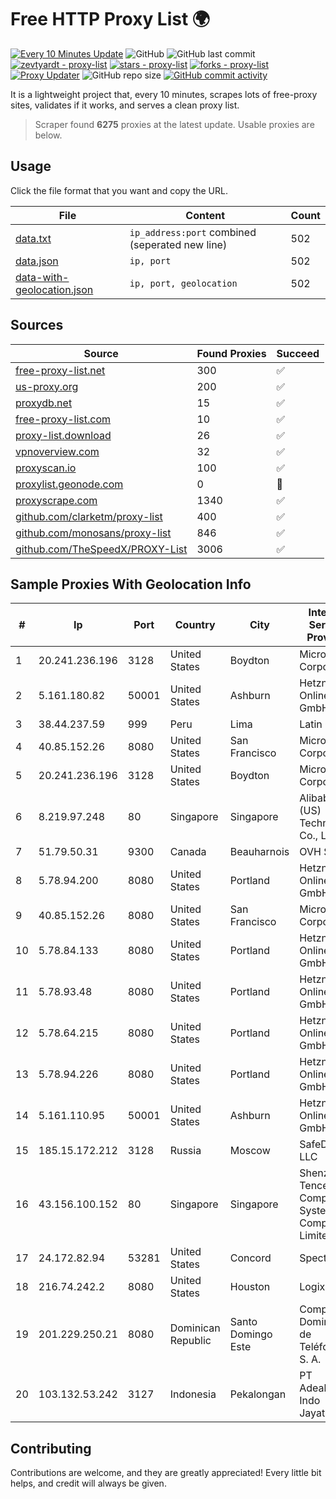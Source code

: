 
# Free HTTP Proxy List 🌍

[![Every 10 Minutes Update](https://github.com/mertguvencli/http-proxy-list/actions/workflows/main.yml/badge.svg?branch=main)](https://github.com/mertguvencli/http-proxy-list/actions/workflows/main.yml)
![GitHub](https://img.shields.io/github/license/mertguvencli/http-proxy-list)
![GitHub last commit](https://img.shields.io/github/last-commit/mertguvencli/http-proxy-list)
[![zevtyardt - proxy-list](https://img.shields.io/static/v1?label=zevtyardt&message=proxy-list&color=blue&logo=github)](https://github.com/zevtyardt/proxy-list "Go to GitHub repo")
[![stars - proxy-list](https://img.shields.io/github/stars/zevtyardt/proxy-list?style=social)](https://github.com/zevtyardt/proxy-list)
[![forks - proxy-list](https://img.shields.io/github/forks/zevtyardt/proxy-list?style=social)](https://github.com/zevtyardt/proxy-list)
[![Proxy Updater](https://github.com/zevtyardt/proxy-list/workflows/Proxy%20Updater/badge.svg)](https://github.com/zevtyardt/proxy-list/actions?query=workflow:"Proxy+Updater")
![GitHub repo size](https://img.shields.io/github/repo-size/zevtyardt/proxy-list)
[![GitHub commit activity](https://img.shields.io/github/commit-activity/m/zevtyardt/proxy-list?logo=commits)](https://github.com/zevtyardt/proxy-list/commits/main)

It is a lightweight project that, every 10 minutes, scrapes lots of free-proxy sites, validates if it works, and serves a clean proxy list.

> Scraper found **6275** proxies at the latest update. Usable proxies are below.

## Usage

Click the file format that you want and copy the URL.

|File|Content|Count|
|----|-------|-----|
|[data.txt](https://raw.githubusercontent.com/mertguvencli/http-proxy-list/main/proxy-list/data.txt)|`ip_address:port` combined (seperated new line)|502|
|[data.json](https://raw.githubusercontent.com/mertguvencli/http-proxy-list/main/proxy-list/data.json)|`ip, port`|502|
|[data-with-geolocation.json](https://raw.githubusercontent.com/mertguvencli/http-proxy-list/main/proxy-list/data-with-geolocation.json)|`ip, port, geolocation`|502|

## Sources

|Source|Found Proxies|Succeed|
|------|-------------|-------|
|[free-proxy-list.net](https://free-proxy-list.net)|300|✅|
|[us-proxy.org](https://www.us-proxy.org)|200|✅|
|[proxydb.net](http://proxydb.net)|15|✅|
|[free-proxy-list.com](https://free-proxy-list.com/?page=&port=&type%5B%5D=http&type%5B%5D=https&up_time=0&search=Search)|10|✅|
|[proxy-list.download](https://www.proxy-list.download/HTTP)|26|✅|
|[vpnoverview.com](https://vpnoverview.com/privacy/anonymous-browsing/free-proxy-servers)|32|✅|
|[proxyscan.io](https://www.proxyscan.io)|100|✅|
|[proxylist.geonode.com](https://proxylist.geonode.com/api/proxy-list?limit=300&page=1&sort_by=lastChecked&sort_type=desc&protocols=http,https)|0|🚫|
|[proxyscrape.com](https://api.proxyscrape.com/v2/?request=displayproxies&protocol=http&timeout=10000&country=all&ssl=all&anonymity=all)|1340|✅|
|[github.com/clarketm/proxy-list](https://raw.githubusercontent.com/clarketm/proxy-list/master/proxy-list-raw.txt)|400|✅|
|[github.com/monosans/proxy-list](https://raw.githubusercontent.com/monosans/proxy-list/main/proxies/http.txt)|846|✅|
|[github.com/TheSpeedX/PROXY-List](https://raw.githubusercontent.com/TheSpeedX/PROXY-List/master/http.txt)|3006|✅|


## Sample Proxies With Geolocation Info

|#|Ip|Port|Country|City|Internet Service Provider|
|-|--|----|-------|----|-------------------------|
|1|20.241.236.196|3128|United States|Boydton|Microsoft Corporation|
|2|5.161.180.82|50001|United States|Ashburn|Hetzner Online GmbH|
|3|38.44.237.59|999|Peru|Lima|Latin Cable|
|4|40.85.152.26|8080|United States|San Francisco|Microsoft Corporation|
|5|20.241.236.196|3128|United States|Boydton|Microsoft Corporation|
|6|8.219.97.248|80|Singapore|Singapore|Alibaba (US) Technology Co., Ltd.|
|7|51.79.50.31|9300|Canada|Beauharnois|OVH SAS|
|8|5.78.94.200|8080|United States|Portland|Hetzner Online GmbH|
|9|40.85.152.26|8080|United States|San Francisco|Microsoft Corporation|
|10|5.78.84.133|8080|United States|Portland|Hetzner Online GmbH|
|11|5.78.93.48|8080|United States|Portland|Hetzner Online GmbH|
|12|5.78.64.215|8080|United States|Portland|Hetzner Online GmbH|
|13|5.78.94.226|8080|United States|Portland|Hetzner Online GmbH|
|14|5.161.110.95|50001|United States|Ashburn|Hetzner Online GmbH|
|15|185.15.172.212|3128|Russia|Moscow|SafeData LLC|
|16|43.156.100.152|80|Singapore|Singapore|Shenzhen Tencent Computer Systems Company Limited|
|17|24.172.82.94|53281|United States|Concord|Spectrum|
|18|216.74.242.2|8080|United States|Houston|Logix|
|19|201.229.250.21|8080|Dominican Republic|Santo Domingo Este|Compañía Dominicana de Teléfonos S. A.|
|20|103.132.53.242|3127|Indonesia|Pekalongan|PT Adeaksa Indo Jayatama|



## Contributing

Contributions are welcome, and they are greatly appreciated! Every
little bit helps, and credit will always be given.

